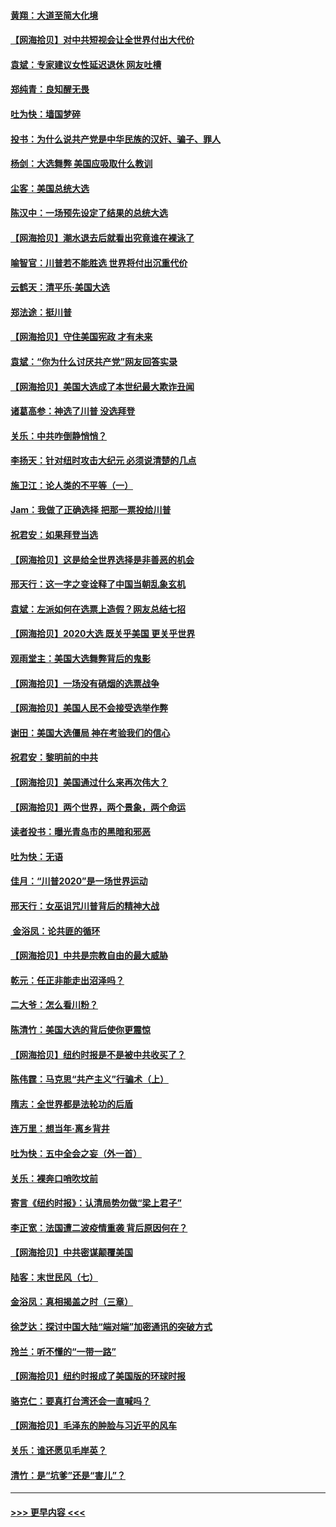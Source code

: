 #### [黄翔：大道至简大化境](../pages/nsc993/n12547576.md?t=11140202) 
#### [【网海拾贝】对中共短视会让全世界付出大代价](../pages/nsc993/n12546043.md?t=11140202) 
#### [袁斌：专家建议女性延迟退休 网友吐槽](../pages/nsc993/n12545424.md?t=11140202) 
#### [郑纯青：良知醒无畏](../pages/nsc993/n12545394.md?t=11140202) 
#### [吐为快：墙国梦碎](../pages/nsc993/n12545309.md?t=11140202) 
#### [投书：为什么说共产党是中华民族的汉奸、骗子、罪人](../pages/nsc993/n12545089.md?t=11140202) 
#### [杨剑：大选舞弊 美国应吸取什么教训](../pages/nsc993/n12543937.md?t=11140202) 
#### [尘客：美国总统大选](../pages/nsc993/n12543828.md?t=11140202) 
#### [陈汉中：一场预先设定了结果的总统大选](../pages/nsc993/n12543564.md?t=11140202) 
#### [【网海拾贝】潮水退去后就看出究竟谁在裸泳了](../pages/nsc993/n12543321.md?t=11140202) 
#### [喻智官：川普若不能胜选 世界将付出沉重代价](../pages/nsc993/n12541352.md?t=11140202) 
#### [云鹤天：清平乐‧美国大选](../pages/nsc993/n12540916.md?t=11140202) 
#### [郑法途：挺川普](../pages/nsc993/n12540898.md?t=11140202) 
#### [【网海拾贝】守住美国宪政 才有未来](../pages/nsc993/n12540423.md?t=11140202) 
#### [袁斌：“你为什么讨厌共产党”网友回答实录](../pages/nsc993/n12540208.md?t=11140202) 
#### [【网海拾贝】美国大选成了本世纪最大欺诈丑闻](../pages/nsc993/n12538029.md?t=11140202) 
#### [诸葛高参：神选了川普 没选拜登](../pages/nsc993/n12537664.md?t=11140202) 
#### [关乐：中共咋倒静悄悄？](../pages/nsc993/n12537615.md?t=11140202) 
#### [李扬天：针对纽时攻击大纪元 必须说清楚的几点](../pages/nsc993/n12536001.md?t=11140202) 
#### [施卫江：论人类的不平等（一）](../pages/nsc993/n12535700.md?t=11140202) 
#### [Jam：我做了正确选择 把那一票投给川普](../pages/nsc993/n12535743.md?t=11140202) 
#### [祝君安：如果拜登当选](../pages/nsc993/n12535726.md?t=11140202) 
#### [【网海拾贝】这是给全世界选择是非善恶的机会](../pages/nsc993/n12535061.md?t=11140202) 
#### [邢天行：这一字之变诠释了中国当朝乱象玄机](../pages/nsc993/n12533446.md?t=11140202) 
#### [袁斌：左派如何在选票上造假？网友总结七招](../pages/nsc993/n12533180.md?t=11140202) 
#### [【网海拾贝】2020大选 既关乎美国 更关乎世界](../pages/nsc993/n12533161.md?t=11140202) 
#### [观雨堂主：美国大选舞弊背后的鬼影](../pages/nsc993/n12533153.md?t=11140202) 
#### [【网海拾贝】一场没有硝烟的选票战争](../pages/nsc993/n12531883.md?t=11140202) 
#### [【网海拾贝】美国人民不会接受选举作弊](../pages/nsc993/n12528850.md?t=11140202) 
#### [谢田：美国大选僵局 神在考验我们的信心](../pages/nsc993/n12527932.md?t=11140202) 
#### [祝君安：黎明前的中共](../pages/nsc993/n12524071.md?t=11140202) 
#### [【网海拾贝】美国通过什么来再次伟大？](../pages/nsc993/n12523844.md?t=11140202) 
#### [【网海拾贝】两个世界，两个景象，两个命运](../pages/nsc993/n12521419.md?t=11140202) 
#### [读者投书：曝光青岛市的黑暗和邪恶](../pages/nsc993/n12520988.md?t=11140202) 
#### [吐为快：无语](../pages/nsc993/n12518588.md?t=11140202) 
#### [佳月：“川普2020”是一场世界运动](../pages/nsc993/n12518581.md?t=11140202) 
#### [邢天行：女巫诅咒川普背后的精神大战](../pages/nsc993/n12517257.md?t=11140202) 
#### [ 金浴凤：论共匪的循环](../pages/nsc993/n12517133.md?t=11140202) 
#### [【网海拾贝】中共是宗教自由的最大威胁](../pages/nsc993/n12516879.md?t=11140202) 
#### [乾元：任正非能走出沼泽吗？](../pages/nsc993/n12515831.md?t=11140202) 
#### [二大爷：怎么看川粉？](../pages/nsc993/n12515820.md?t=11140202) 
#### [陈清竹：美国大选的背后使你更震惊](../pages/nsc993/n12515589.md?t=11140202) 
#### [【网海拾贝】纽约时报是不是被中共收买了？](../pages/nsc993/n12515122.md?t=11140202) 
#### [陈伟霆：马克思“共产主义”行骗术（上）](../pages/nsc993/n12510217.md?t=11140202) 
#### [隋志：全世界都是法轮功的后盾](../pages/nsc993/n12510636.md?t=11140202) 
#### [连万里：想当年‧离乡背井](../pages/nsc993/n12510623.md?t=11140202) 
#### [吐为快：五中全会之妄（外一首）](../pages/nsc993/n12510470.md?t=11140202) 
#### [关乐：裸奔口哨吹坟前](../pages/nsc993/n12510403.md?t=11140202) 
#### [寄言《纽约时报》：认清局势勿做“梁上君子”](../pages/nsc993/n12510042.md?t=11140202) 
#### [李正宽：法国遭二波疫情重袭 背后原因何在？](../pages/nsc993/n12509971.md?t=11140202) 
#### [【网海拾贝】中共密谋颠覆美国](../pages/nsc993/n12509816.md?t=11140202) 
#### [陆客：末世民风（七）](../pages/nsc993/n12507822.md?t=11140202) 
#### [金浴凤：真相揭盖之时（三章）](../pages/nsc993/n12507804.md?t=11140202) 
#### [徐芝达：探讨中国大陆“端对端”加密通讯的突破方式](../pages/nsc993/n12507682.md?t=11140202) 
#### [玲兰：听不懂的“一带一路”](../pages/nsc993/n12507669.md?t=11140202) 
#### [【网海拾贝】纽约时报成了美国版的环球时报](../pages/nsc993/n12507053.md?t=11140202) 
#### [骆克仁：要真打台湾还会一直喊吗？](../pages/nsc993/n12506843.md?t=11140202) 
#### [【网海拾贝】毛泽东的肿脸与习近平的风车](../pages/nsc993/n12504537.md?t=11140202) 
#### [关乐：谁还愿见毛岸英？](../pages/nsc993/n12503866.md?t=11140202) 
#### [清竹：是“坑爹”还是“害儿”？](../pages/nsc993/n12503034.md?t=11140202) 

----
#### [ >>> 更早内容 <<< ](../indexes/nsc993-earlier.md)
